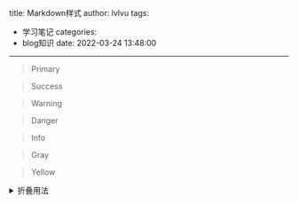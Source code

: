 title: Markdown样式
author: lvlvu
tags:
  - 学习笔记
categories:
  - blog知识
date: 2022-03-24 13:48:00
---
> Primary

<div class="success">

> Success

</div>

<div class="warning">

> Warning

</div>

<div class="danger">

> Danger

</div>

<div class="info">

> Info

</div>

<div class="gray">

> Gray

</div>

<div class="yellow">

> Yellow

</div>
<details>
  <summary>折叠用法</summary>
  折叠内容
</details>